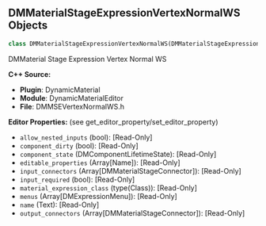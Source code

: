 ## DMMaterialStageExpressionVertexNormalWS Objects

```python
class DMMaterialStageExpressionVertexNormalWS(DMMaterialStageExpression)
```

DMMaterial Stage Expression Vertex Normal WS

**C++ Source:**

- **Plugin**: DynamicMaterial
- **Module**: DynamicMaterialEditor
- **File**: DMMSEVertexNormalWS.h

**Editor Properties:** (see get_editor_property/set_editor_property)

- ``allow_nested_inputs`` (bool):  [Read-Only]
- ``component_dirty`` (bool):  [Read-Only]
- ``component_state`` (DMComponentLifetimeState):  [Read-Only]
- ``editable_properties`` (Array[Name]):  [Read-Only]
- ``input_connectors`` (Array[DMMaterialStageConnector]):  [Read-Only]
- ``input_required`` (bool):  [Read-Only]
- ``material_expression_class`` (type(Class)):  [Read-Only]
- ``menus`` (Array[DMExpressionMenu]):  [Read-Only]
- ``name`` (Text):  [Read-Only]
- ``output_connectors`` (Array[DMMaterialStageConnector]):  [Read-Only]

<a id="unreal.DMMaterialStageExpressionVertexTangentWS"></a>